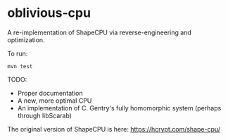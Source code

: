 oblivious-cpu
=============

A re-implementation of ShapeCPU via reverse-engineering and optimization.

To run:

    mvn test

TODO:

  * Proper documentation
  * A new, more optimal CPU
  * An implementation of C. Gentry's fully homomorphic system (perhaps through libScarab)

The original version of ShapeCPU is here: https://hcrypt.com/shape-cpu/

